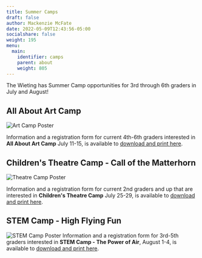 ```yaml
---
title: Summer Camps
draft: false
author: Mackenzie McFate
date: 2022-05-09T12:43:56-05:00
socialshare: false
weight: 195
menu:
  main:
    identifier: camps
    parent: about
    weight: 805
---
```

The Wieting has Summer Camp opportunities for 3rd through 6th graders in July and August!

## All About Art Camp  
![Art Camp Poster](/img/_art-camp-2022-form-copy.jpg)  

Information and a registration form for current 4th-6th graders interested in **All About Art Camp** July 11-15, is available to [download and print here](/img/_art-camp-2022-form-copy.pdf).

## Children's Theatre Camp - Call of the Matterhorn
![Theatre Camp Poster](/img/_call-of-the-matterhorn-registration-form.jpg)

Information and a registration form for current 2nd graders and up that are interested in **Children's Theatre Camp** July 25-29, is available to [download and print here](/img/_call-of-the-matterhorn-registration-form.pdf).

## STEM Camp - High Flying Fun

![STEM Camp Poster](/img/_high-flying-fun-camp-2022-edits-1-copy.jpg)
Information and a registration form for 3rd-5th graders interested in **STEM Camp - The Power of Air**, August 1-4, is available to [download and print here](/img/_high-flying-fun-camp-2022-edits-1.pdf).
